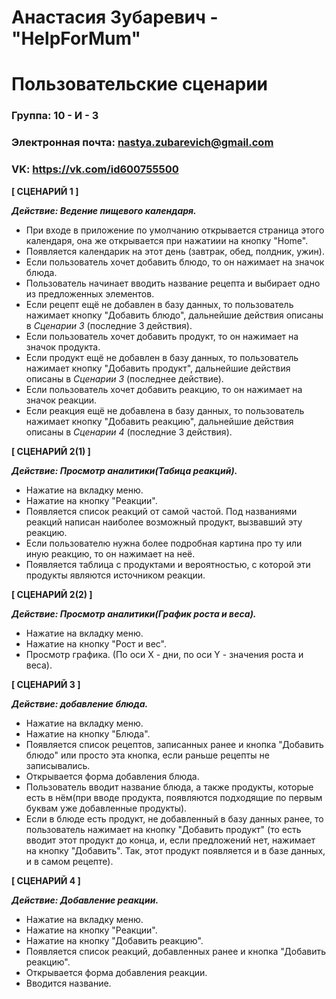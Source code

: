 # Анастасия Зубаревич - "HelpForMum"
# Пользовательские сценарии
### Группа: 10 - И - 3
### Электронная почта: nastya.zubarevich@gmail.com
### VK: https://vk.com/id600755500

**[ СЦЕНАРИЙ 1 ]**

***Действие: Ведение пищевого календаря.***

* При входе в приложение по умолчанию открывается страница этого календаря, она же открывается при нажатиии на кнопку "Home".
* Появляется календарик на этот день (завтрак, обед, полдник, ужин).
* Если пользователь хочет добавить блюдо, то он нажимает на значок блюда.
* Пользователь начинает вводить название рецепта и выбирает одно из предложенных элементов.
* Если рецепт ещё не добавлен в базу данных, то пользователь нажимает кнопку "Добавить блюдо", дальнейшие действия описаны в *Сценарии 3* (последние 3 действия).
* Если пользователь хочет добавить продукт, то он нажимает на значок продукта.
* Если продукт ещё не добавлен в базу данных, то пользователь нажимает кнопку "Добавить продукт", дальнейшие действия описаны в *Сценарии 3* (последнее действие).
* Если пользователь хочет добавить реакцию, то он нажимает на значок реакции.
* Если реакция ещё не добавлена в базу данных, то пользователь нажимает кнопку "Добавить реакцию", дальнейшие действия описаны в *Сценарии 4* (последние 3 действия).



**[ СЦЕНАРИЙ 2(1) ]**

***Действие: Просмотр аналитики(Табица реакций).***

* Нажатие на вкладку меню.
* Нажатие на кнопку "Реакции".
* Появляется список реакций от самой частой. Под названиями реакций написан наиболее возможный продукт, вызвавший эту реакцию.
* Если пользователю нужна более подробная картина про ту или иную реакцию, то он нажимает на неё.
* Появляется таблица с продуктами и вероятностью, с которой эти продукты являются источником реакции.
  

**[ СЦЕНАРИЙ 2(2) ]**

***Действие: Просмотр аналитики(График роста и веса).***

* Нажатие на вкладку меню.
* Нажатие на кнопку "Рост и вес".
* Просмотр графика. (По оси Х - дни, по оси Y - значения роста и веса).


**[ СЦЕНАРИЙ 3 ]**

***Действие: добавление блюда.***

* Нажатие на вкладку меню.
* Нажатие на кнопку "Блюда".
* Появляется список рецептов, записанных ранее и кнопка "Добавить блюдо" или просто эта кнопка, если раньше рецепты не записывались.
* Открывается форма добавления блюда.
* Пользователь вводит название блюда, а также продукты, которые есть в нём(при вводе продукта, появляются подходящие по первым буквам уже добавленные продукты).
* Если в блюде есть продукт, не добавленный в базу данных ранее, то пользователь нажимает на кнопку "Добавить продукт" (то есть вводит этот продукт до конца, и, если предложений нет, нажимает на кнопку "Добавить". Так, этот продукт появляется и в базе данных, и в самом рецепте).



**[ СЦЕНАРИЙ 4 ]**

***Действие: Добавление реакции.***

* Нажатие на вкладку меню.
* Нажатие на кнопку "Реакции".
* Нажатие на кнопку "Добавить реакцию".
* Появляется список реакций, добавленных ранее и кнопка "Добавить реакцию".
* Открывается форма добавления реакции.
* Вводится название.
  



